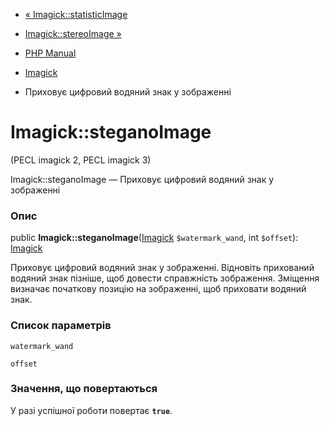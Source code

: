 - [« Imagick::statisticImage](imagick.statisticimage.md)
- [Imagick::stereoImage »](imagick.stereoimage.md)

- [PHP Manual](index.md)
- [Imagick](class.imagick.md)
- Приховує цифровий водяний знак у зображенні

# Imagick::steganoImage

(PECL imagick 2, PECL imagick 3)

Imagick::steganoImage — Приховує цифровий водяний знак у зображенні

### Опис

public **Imagick::steganoImage**([Imagick](class.imagick.md)
`$watermark_wand`, int `$offset`): [Imagick](class.imagick.md)

Приховує цифровий водяний знак у зображенні. Відновіть прихований
водяний знак пізніше, щоб довести справжність зображення. Зміщення
визначає початкову позицію на зображенні, щоб приховати водяний знак.

### Список параметрів

`watermark_wand`

`offset`

### Значення, що повертаються

У разі успішної роботи повертає **`true`**.
